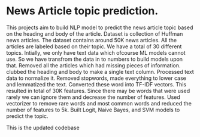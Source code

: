 # News Article topic prediction.

This projects aim to build NLP model to predict the news article topic based on the heading and body of the article. 
Dataset is collection of Huffman news articles. The dataset contains around 50K news articles. All the articles are labeled based on their topic. 
We have a total of 30 different topics. 
Intially, we only have text data which ofcourse ML models cannot use. So we have transfrom the data in to numbers to build models upon that. 
Removed all the articles which had missing pieces of information. clubbed the heading and body to make a single text column. 
Processed text data to normalize it. Removed stopwords, made everything to lower case and lemmatized the text. 
Converted these word into TF-IDF vectors. This resulted in total of 30K features. Since there may be words that were used rarely we can ignore them and decrease the number of 
features. Used vectorizer to remove rare words and most common words and reduced the number of features to 5k. 
Built Logit, Naive Bayes, and SVM models to predict the topic. 

This is the updated codebase
